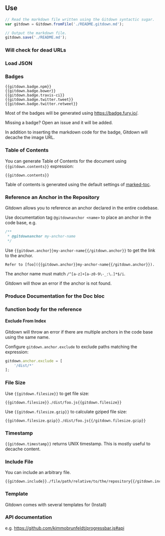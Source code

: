 ## Use

```js
// Read the markdown file written using the Gitdown syntactic sugar.
var gitdown = Gitdown.fromFile('./README.gitdown.md');

// Output the markdown file.
gitdown.save('./README.md');
```

### Will check for dead URLs

### Load JSON

### Badges

```Handlebars
{{gitdown.badge.npm}}
{{gitdown.badge.bower}}
{{gitdown.badge.travis-ci}}
{{gitdown.badge.twitter.tweet}}
{{gitdown.badge.twitter.retweet}}
```

Most of the badges will be generated using https://badge.fury.io/.

Missing a badge? Open an issue and it will be added.

In addition to inserting the markdown code for the badge, Gitdown will decache the image URL.

### Table of Contents

You can generate Table of Contents for the document using `{{gitdown.contents}}` expression:

```Handlebars
{{gitdown.contents}}
```

Table of contents is generated using the default settings of [marked-toc](https://github.com/jonschlinkert/marked-toc).

### Reference an Anchor in the Repository

Gitdown allows you to reference an anchor declared in the entire codebase.

Use documentation tag `@gitdownanchor <name>` to place an anchor in the code base, e.g.

```js
/**
 * @gitdownanchor my-anchor-name
 */
```

Use `{{gitdown.anchor}}my-anchor-name{{/gitdown.anchor}}` to get the link to the anchor.

```
Refer to [foo]({{gitdown.anchor}}my-anchor-name{{/gitdown.anchor}}).
```

The anchor name must match `/^[a-z]+[a-z0-9\-_:\.]*$/i`.

Gitdown will thow an error if the anchor is not found.

### Produce Documentation for the Doc bloc

### function body for the reference

#### Exclude From Index

Gitdown will throw an error if there are multiple anchors in the code base using the same name.

Configure `gitdown.anchor.exclude` to exclude paths matching the expression:

```js
gitdown.anchor.exclude = [
    '/dist/*'
];
```

### File Size

Use `{{gitdown.filesize}}` to get file size:

```Handlebars
{{gitdown.filesize}}./dist/foo.js{{gitdown.filesize}}
```

Use `{{gitdown.filesize.gzip}}` to calculate gziped file size:

```Handlebars
{{gitdown.filesize.gzip}}./dist/foo.js{{/gitdown.filesize.gzip}}
```

### Timestamp

`{{gitdown.timestamp}}` returns UNIX timestamp. This is mostly useful to decache content.


### Include File

You can include an arbitrary file.

```Handlebars
{{gitdown.include}}./file/path/relative/to/the/repository{{/gitdown.include}}
```

### Template

Gitdown comes with several templates for (Install)


### API documentation

e.g. https://github.com/kimmobrunfeldt/progressbar.js#api